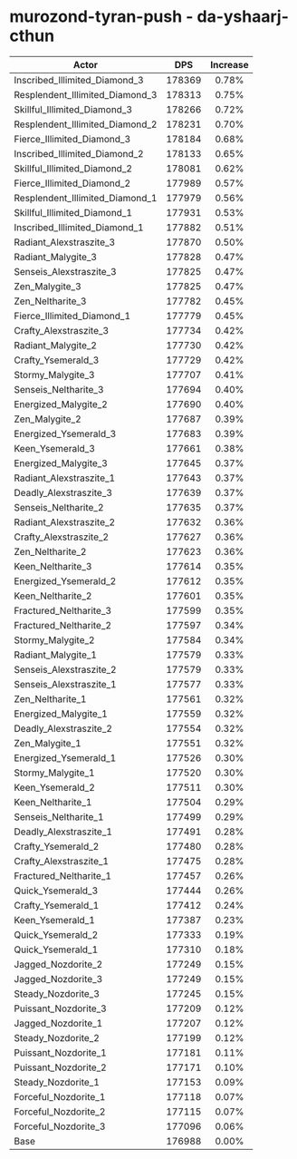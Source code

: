 # murozond-tyran-push - da-yshaarj-cthun
| Actor | DPS | Increase |
|---|:---:|:---:|
|Inscribed_Illimited_Diamond_3|178369|0.78%|
|Resplendent_Illimited_Diamond_3|178313|0.75%|
|Skillful_Illimited_Diamond_3|178266|0.72%|
|Resplendent_Illimited_Diamond_2|178231|0.70%|
|Fierce_Illimited_Diamond_3|178184|0.68%|
|Inscribed_Illimited_Diamond_2|178133|0.65%|
|Skillful_Illimited_Diamond_2|178081|0.62%|
|Fierce_Illimited_Diamond_2|177989|0.57%|
|Resplendent_Illimited_Diamond_1|177979|0.56%|
|Skillful_Illimited_Diamond_1|177931|0.53%|
|Inscribed_Illimited_Diamond_1|177882|0.51%|
|Radiant_Alexstraszite_3|177870|0.50%|
|Radiant_Malygite_3|177828|0.47%|
|Senseis_Alexstraszite_3|177825|0.47%|
|Zen_Malygite_3|177825|0.47%|
|Zen_Neltharite_3|177782|0.45%|
|Fierce_Illimited_Diamond_1|177779|0.45%|
|Crafty_Alexstraszite_3|177734|0.42%|
|Radiant_Malygite_2|177730|0.42%|
|Crafty_Ysemerald_3|177729|0.42%|
|Stormy_Malygite_3|177707|0.41%|
|Senseis_Neltharite_3|177694|0.40%|
|Energized_Malygite_2|177690|0.40%|
|Zen_Malygite_2|177687|0.39%|
|Energized_Ysemerald_3|177683|0.39%|
|Keen_Ysemerald_3|177661|0.38%|
|Energized_Malygite_3|177645|0.37%|
|Radiant_Alexstraszite_1|177643|0.37%|
|Deadly_Alexstraszite_3|177639|0.37%|
|Senseis_Neltharite_2|177635|0.37%|
|Radiant_Alexstraszite_2|177632|0.36%|
|Crafty_Alexstraszite_2|177627|0.36%|
|Zen_Neltharite_2|177623|0.36%|
|Keen_Neltharite_3|177614|0.35%|
|Energized_Ysemerald_2|177612|0.35%|
|Keen_Neltharite_2|177601|0.35%|
|Fractured_Neltharite_3|177599|0.35%|
|Fractured_Neltharite_2|177597|0.34%|
|Stormy_Malygite_2|177584|0.34%|
|Radiant_Malygite_1|177579|0.33%|
|Senseis_Alexstraszite_2|177579|0.33%|
|Senseis_Alexstraszite_1|177577|0.33%|
|Zen_Neltharite_1|177561|0.32%|
|Energized_Malygite_1|177559|0.32%|
|Deadly_Alexstraszite_2|177554|0.32%|
|Zen_Malygite_1|177551|0.32%|
|Energized_Ysemerald_1|177526|0.30%|
|Stormy_Malygite_1|177520|0.30%|
|Keen_Ysemerald_2|177511|0.30%|
|Keen_Neltharite_1|177504|0.29%|
|Senseis_Neltharite_1|177499|0.29%|
|Deadly_Alexstraszite_1|177491|0.28%|
|Crafty_Ysemerald_2|177480|0.28%|
|Crafty_Alexstraszite_1|177475|0.28%|
|Fractured_Neltharite_1|177457|0.26%|
|Quick_Ysemerald_3|177444|0.26%|
|Crafty_Ysemerald_1|177412|0.24%|
|Keen_Ysemerald_1|177387|0.23%|
|Quick_Ysemerald_2|177333|0.19%|
|Quick_Ysemerald_1|177310|0.18%|
|Jagged_Nozdorite_2|177249|0.15%|
|Jagged_Nozdorite_3|177249|0.15%|
|Steady_Nozdorite_3|177245|0.15%|
|Puissant_Nozdorite_3|177209|0.12%|
|Jagged_Nozdorite_1|177207|0.12%|
|Steady_Nozdorite_2|177199|0.12%|
|Puissant_Nozdorite_1|177181|0.11%|
|Puissant_Nozdorite_2|177171|0.10%|
|Steady_Nozdorite_1|177153|0.09%|
|Forceful_Nozdorite_1|177118|0.07%|
|Forceful_Nozdorite_2|177115|0.07%|
|Forceful_Nozdorite_3|177096|0.06%|
|Base|176988|0.00%|
